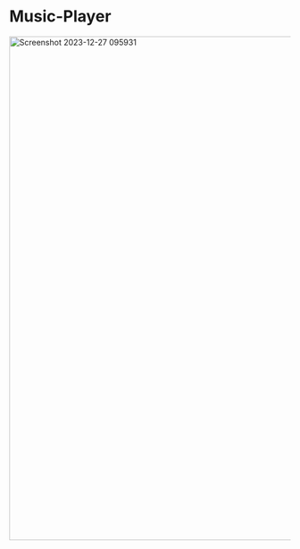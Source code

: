 # Music-Player

<img width="903" alt="Screenshot 2023-12-27 095931" src="https://github.com/Nikita06211/Music-player/assets/120494269/c1addcf9-73dd-4833-9320-fe261412bc67">

